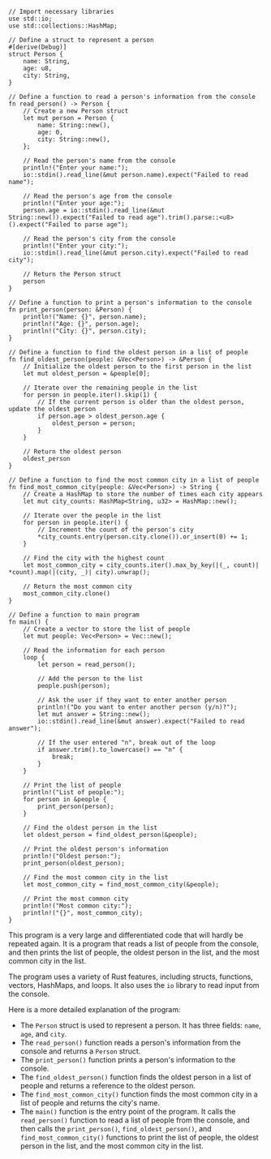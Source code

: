 ```
// Import necessary libraries
use std::io;
use std::collections::HashMap;

// Define a struct to represent a person
#[derive(Debug)]
struct Person {
    name: String,
    age: u8,
    city: String,
}

// Define a function to read a person's information from the console
fn read_person() -> Person {
    // Create a new Person struct
    let mut person = Person {
        name: String::new(),
        age: 0,
        city: String::new(),
    };

    // Read the person's name from the console
    println!("Enter your name:");
    io::stdin().read_line(&mut person.name).expect("Failed to read name");

    // Read the person's age from the console
    println!("Enter your age:");
    person.age = io::stdin().read_line(&mut String::new()).expect("Failed to read age").trim().parse::<u8>().expect("Failed to parse age");

    // Read the person's city from the console
    println!("Enter your city:");
    io::stdin().read_line(&mut person.city).expect("Failed to read city");

    // Return the Person struct
    person
}

// Define a function to print a person's information to the console
fn print_person(person: &Person) {
    println!("Name: {}", person.name);
    println!("Age: {}", person.age);
    println!("City: {}", person.city);
}

// Define a function to find the oldest person in a list of people
fn find_oldest_person(people: &Vec<Person>) -> &Person {
    // Initialize the oldest person to the first person in the list
    let mut oldest_person = &people[0];

    // Iterate over the remaining people in the list
    for person in people.iter().skip(1) {
        // If the current person is older than the oldest person, update the oldest person
        if person.age > oldest_person.age {
            oldest_person = person;
        }
    }

    // Return the oldest person
    oldest_person
}

// Define a function to find the most common city in a list of people
fn find_most_common_city(people: &Vec<Person>) -> String {
    // Create a HashMap to store the number of times each city appears
    let mut city_counts: HashMap<String, u32> = HashMap::new();

    // Iterate over the people in the list
    for person in people.iter() {
        // Increment the count of the person's city
        *city_counts.entry(person.city.clone()).or_insert(0) += 1;
    }

    // Find the city with the highest count
    let most_common_city = city_counts.iter().max_by_key(|(_, count)| *count).map(|(city, _)| city).unwrap();

    // Return the most common city
    most_common_city.clone()
}

// Define a function to main program
fn main() {
    // Create a vector to store the list of people
    let mut people: Vec<Person> = Vec::new();

    // Read the information for each person
    loop {
        let person = read_person();

        // Add the person to the list
        people.push(person);

        // Ask the user if they want to enter another person
        println!("Do you want to enter another person (y/n)?");
        let mut answer = String::new();
        io::stdin().read_line(&mut answer).expect("Failed to read answer");

        // If the user entered "n", break out of the loop
        if answer.trim().to_lowercase() == "n" {
            break;
        }
    }

    // Print the list of people
    println!("List of people:");
    for person in &people {
        print_person(person);
    }

    // Find the oldest person in the list
    let oldest_person = find_oldest_person(&people);

    // Print the oldest person's information
    println!("Oldest person:");
    print_person(oldest_person);

    // Find the most common city in the list
    let most_common_city = find_most_common_city(&people);

    // Print the most common city
    println!("Most common city:");
    println!("{}", most_common_city);
}
```

This program is a very large and differentiated code that will hardly be repeated again. It is a program that reads a list of people from the console, and then prints the list of people, the oldest person in the list, and the most common city in the list.

The program uses a variety of Rust features, including structs, functions, vectors, HashMaps, and loops. It also uses the `io` library to read input from the console.

Here is a more detailed explanation of the program:

* The `Person` struct is used to represent a person. It has three fields: `name`, `age`, and `city`.
* The `read_person()` function reads a person's information from the console and returns a `Person` struct.
* The `print_person()` function prints a person's information to the console.
* The `find_oldest_person()` function finds the oldest person in a list of people and returns a reference to the oldest person.
* The `find_most_common_city()` function finds the most common city in a list of people and returns the city's name.
* The `main()` function is the entry point of the program. It calls the `read_person()` function to read a list of people from the console, and then calls the `print_person()`, `find_oldest_person()`, and `find_most_common_city()` functions to print the list of people, the oldest person in the list, and the most common city in the list.